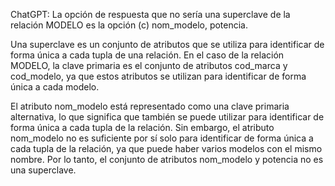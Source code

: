 ChatGPT:
La opción de respuesta que no sería una superclave de la relación MODELO es la opción (c) nom_modelo, potencia.

Una superclave es un conjunto de atributos que se utiliza para identificar de forma única a cada tupla de una relación. En el caso de la relación MODELO, la clave primaria es el conjunto de atributos cod_marca y cod_modelo, ya que estos atributos se utilizan para identificar de forma única a cada modelo.

El atributo nom_modelo está representado como una clave primaria alternativa, lo que significa que también se puede utilizar para identificar de forma única a cada tupla de la relación. Sin embargo, el atributo nom_modelo no es suficiente por sí solo para identificar de forma única a cada tupla de la relación, ya que puede haber varios modelos con el mismo nombre. Por lo tanto, el conjunto de atributos nom_modelo y potencia no es una superclave.